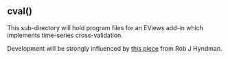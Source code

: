 ## cval()

This sub-directory will hold program files for an EViews add-in which implements time-series cross-validation.

Development will be strongly influenced by [this piece](http://robjhyndman.com/hyndsight/tscvexample/) from Rob J Hyndman.